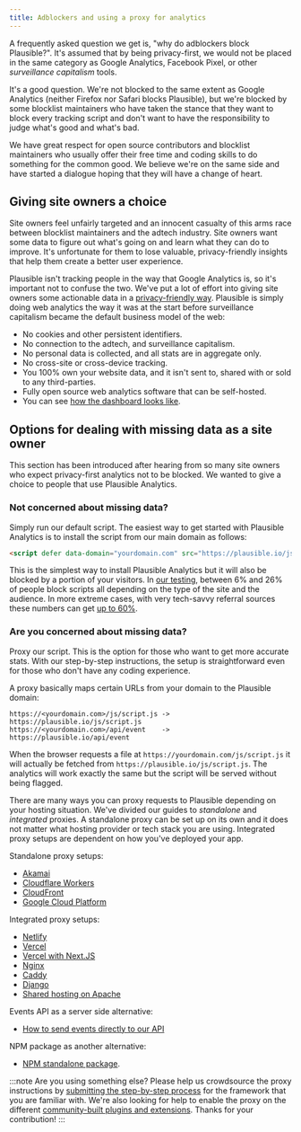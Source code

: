 ```yaml
---
title: Adblockers and using a proxy for analytics
---
```


A frequently asked question we get is, "why do adblockers block Plausible?". It's assumed that by being privacy-first, we would not be placed in the same category as Google Analytics, Facebook Pixel, or other _surveillance capitalism_ tools.

It's a good question. We're not blocked to the same extent as Google Analytics (neither Firefox nor Safari blocks Plausible), but we're blocked by some blocklist maintainers who have taken the stance that they want to block every tracking script and don't want to have the responsibility to judge what's good and what's bad.

We have great respect for open source contributors and blocklist maintainers who usually offer their free time and coding skills to do something for the common good. We believe we're on the same side and have started a dialogue hoping that they will have a change of heart.

## Giving site owners a choice

Site owners feel unfairly targeted and an innocent casualty of this arms race between blocklist maintainers and the adtech industry. Site owners want some data to figure out what's going on and learn what they can do to improve. It's unfortunate for them to lose valuable, privacy-friendly insights that help them create a better user experience.

Plausible isn't tracking people in the way that Google Analytics is, so it's important not to confuse the two. We've put a lot of effort into giving site owners some actionable data in a [privacy-friendly way](https://plausible.io/privacy-focused-web-analytics). Plausible is simply doing web analytics the way it was at the start before surveillance capitalism became the default business model of the web:

* No cookies and other persistent identifiers.
* No connection to the adtech, and surveillance capitalism.
* No personal data is collected, and all stats are in aggregate only.
* No cross-site or cross-device tracking.
* You 100% own your website data, and it isn't sent to, shared with or sold to any third-parties.
* Fully open source web analytics software that can be self-hosted.
* You can see [how the dashboard looks like](https://plausible.io/plausible.io).

## Options for dealing with missing data as a site owner

This section has been introduced after hearing from so many site owners who expect privacy-first analytics not to be blocked. We wanted to give a choice to people that use Plausible Analytics.

### Not concerned about missing data?

Simply run our default script. The easiest way to get started with Plausible Analytics is to install the script from our main domain as follows:

```html
<script defer data-domain="yourdomain.com" src="https://plausible.io/js/script.js"></script>
```

This is the simplest way to install Plausible Analytics but it will also be blocked by a portion of your visitors. In [our testing](https://markosaric.com/google-analytics-blocking/), between 6% and 26% of people block scripts all depending on the type of the site and the audience. In more extreme cases, with very tech-savvy referral sources these numbers can get [up to 60%](https://plausible.io/blog/google-analytics-adblockers-missing-data).

### Are you concerned about missing data?

Proxy our script. This is the option for those who want to get more accurate stats. With our step-by-step instructions, the setup is straightforward even for those who don't have any coding experience.

A proxy basically maps certain URLs from your domain to the Plausible domain:

```
https://<yourdomain.com>/js/script.js -> https://plausible.io/js/script.js
https://<yourdomain.com>/api/event    -> https://plausible.io/api/event
```

When the browser requests a file at `https://yourdomain.com/js/script.js` it will actually be fetched from `https://plausible.io/js/script.js`. The analytics will work exactly the same but the script will be served without being flagged.

There are many ways you can proxy requests to Plausible depending on your hosting situation. We've divided our guides to *standalone* and *integrated* proxies. A standalone proxy can be set up on its own and it does not matter what hosting provider or tech stack you are using. Integrated proxy setups are dependent on how you've deployed your app.

Standalone proxy setups:
* [Akamai](/docs/proxy/guides/akamai)
* [Cloudflare Workers](/docs/proxy/guides/cloudflare)
* [CloudFront](/docs/proxy/guides/cloudfront)
* [Google Cloud Platform](https://github.com/mtlynch/plausible-proxy)

Integrated proxy setups:
* [Netlify](/docs/proxy/guides/netlify)
* [Vercel](/docs/proxy/guides/vercel)
* [Vercel with Next.JS](/docs/proxy/guides/nextjs)
* [Nginx](/docs/proxy/guides/nginx)
* [Caddy](/docs/proxy/guides/caddy)
* [Django](https://github.com/imankulov/django-plausible-proxy)
* [Shared hosting on Apache](https://github.com/Neoflow/ReverseProxy-PlausibleAnalytics)

Events API as a server side alternative:
* [How to send events directly to our API](/docs/events-api)

NPM package as another alternative:
* [NPM standalone package](https://github.com/plausible/plausible-tracker).

:::note
Are you using something else? Please help us crowdsource the proxy instructions by [submitting the step-by-step process](https://github.com/plausible/docs/) for the framework that you are familiar with. We're also looking for help to enable the proxy on the different [community-built plugins and extensions](integration-guides.md). Thanks for your contribution!
:::
